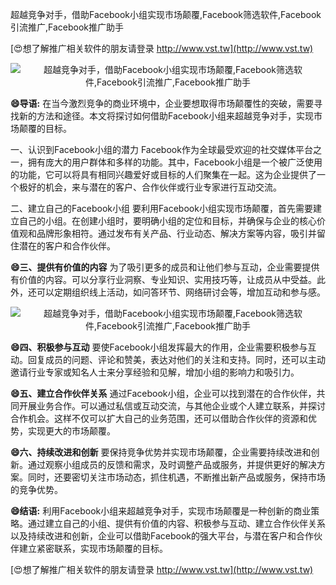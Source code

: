 超越竞争对手，借助Facebook小组实现市场颠覆,Facebook筛选软件,Facebook引流推广,Facebook推广助手

[😍想了解推广相关软件的朋友请登录 http://www.vst.tw](http://www.vst.tw)

 <center><img src="https://vst.tw/MP4/tuiguang/png/0.png" alt="超越竞争对手，借助Facebook小组实现市场颠覆,Facebook筛选软件,Facebook引流推广,Facebook推广助手"></center>

**😄导语:**
在当今激烈竞争的商业环境中，企业要想取得市场颠覆性的突破，需要寻找新的方法和途径。本文将探讨如何借助Facebook小组来超越竞争对手，实现市场颠覆的目标。

一、认识到Facebook小组的潜力
Facebook作为全球最受欢迎的社交媒体平台之一，拥有庞大的用户群体和多样的功能。其中，Facebook小组是一个被广泛使用的功能，它可以将具有相同兴趣爱好或目标的人们聚集在一起。这为企业提供了一个极好的机会，来与潜在的客户、合作伙伴或行业专家进行互动交流。

二、建立自己的Facebook小组
要利用Facebook小组实现市场颠覆，首先需要建立自己的小组。在创建小组时，要明确小组的定位和目标，并确保与企业的核心价值观和品牌形象相符。通过发布有关产品、行业动态、解决方案等内容，吸引并留住潜在的客户和合作伙伴。

**😄三、提供有价值的内容**
为了吸引更多的成员和让他们参与互动，企业需要提供有价值的内容。可以分享行业洞察、专业知识、实用技巧等，让成员从中受益。此外，还可以定期组织线上活动，如问答环节、网络研讨会等，增加互动和参与感。

 <center><img src="https://vst.tw/MP4/tuiguang/png/1.png" alt="超越竞争对手，借助Facebook小组实现市场颠覆,Facebook筛选软件,Facebook引流推广,Facebook推广助手"></center>

**😄四、积极参与互动**
要使Facebook小组发挥最大的作用，企业需要积极参与互动。回复成员的问题、评论和赞美，表达对他们的关注和支持。同时，还可以主动邀请行业专家或知名人士来分享经验和见解，增加小组的影响力和吸引力。

**😄五、建立合作伙伴关系**
通过Facebook小组，企业可以找到潜在的合作伙伴，共同开展业务合作。可以通过私信或互动交流，与其他企业或个人建立联系，并探讨合作机会。这样不仅可以扩大自己的业务范围，还可以借助合作伙伴的资源和优势，实现更大的市场颠覆。

**😄六、持续改进和创新**
要保持竞争优势并实现市场颠覆，企业需要持续改进和创新。通过观察小组成员的反馈和需求，及时调整产品或服务，并提供更好的解决方案。同时，还要密切关注市场动态，抓住机遇，不断推出新产品或服务，保持市场的竞争优势。

**😄结语:**
利用Facebook小组来超越竞争对手，实现市场颠覆是一种创新的商业策略。通过建立自己的小组、提供有价值的内容、积极参与互动、建立合作伙伴关系以及持续改进和创新，企业可以借助Facebook的强大平台，与潜在客户和合作伙伴建立紧密联系，实现市场颠覆的目标。

[😍想了解推广相关软件的朋友请登录 http://www.vst.tw](http://www.vst.tw)



